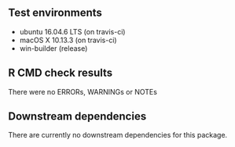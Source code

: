 ## Test environments
* ubuntu 16.04.6 LTS (on travis-ci)
* macOS X 10.13.3 (on travis-ci)
* win-builder (release)

## R CMD check results
There were no ERRORs, WARNINGs or NOTEs

## Downstream dependencies
There are currently no downstream dependencies for this package.
